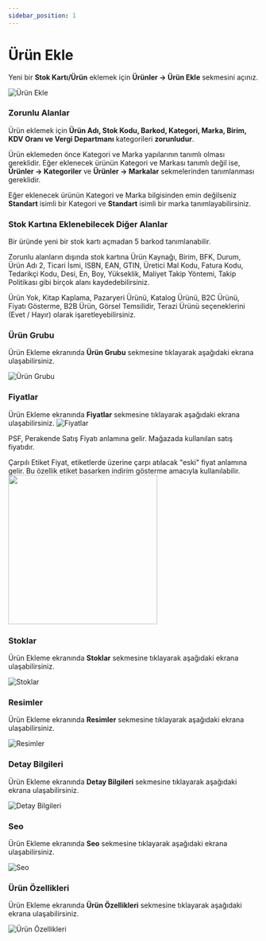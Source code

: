 ```yaml
---
sidebar_position: 1
---
```


# Ürün Ekle

Yeni bir **Stok Kartı/Ürün** eklemek için **Ürünler -> Ürün Ekle** sekmesini açınız.

![Ürün Ekle](/img/urun-yonetimi/urun-ekle.png)

### Zorunlu Alanlar

Ürün eklemek için **Ürün Adı, Stok Kodu, Barkod, Kategori, Marka, Birim, KDV Oranı ve Vergi Departmanı** kategorileri **zorunludur**. 

Ürün eklemeden önce Kategori ve Marka yapılarının tanımlı olması gereklidir. Eğer eklenecek ürünün Kategori ve Markası tanımlı değil ise, **Ürünler -> Kategoriler** ve **Ürünler -> Markalar** sekmelerinden  tanımlanması gereklidir.

Eğer eklenecek ürünün Kategori ve Marka bilgisinden emin değilseniz **Standart** isimli bir Kategori ve **Standart** isimli bir marka tanımlayabilirsiniz. 

### Stok Kartına Eklenebilecek Diğer Alanlar

Bir üründe yeni bir stok kartı açmadan 5 barkod tanımlanabilir. 

Zorunlu alanların dışında stok kartına Ürün Kaynağı, Birim, BFK, Durum, Ürün Adı 2, Ticari İsmi, ISBN, EAN, GTIN, Üretici Mal Kodu, Fatura Kodu, Tedarikçi Kodu, Desi, En, Boy, Yükseklik, Maliyet Takip Yöntemi, Takip Politikası gibi birçok alanı kaydedebilirsiniz.

Ürün Yok, Kitap Kaplama, Pazaryeri Ürünü, Katalog Ürünü, B2C Ürünü, Fiyatı Gösterme, B2B Ürün, Görsel Temsilidir, Terazi Ürünü seçeneklerini (Evet / Hayır) olarak işaretleyebilirsiniz. 

### Ürün Grubu
Ürün Ekleme ekranında **Ürün Grubu** sekmesine tıklayarak aşağıdaki ekrana ulaşabilirsiniz.

![Ürün Grubu](/img/urun-yonetimi/urun-grubu.png)

### Fiyatlar

Ürün Ekleme ekranında **Fiyatlar** sekmesine tıklayarak aşağıdaki ekrana ulaşabilirsiniz.
![Fiyatlar](/img/urun-yonetimi/fiyatlar.png)


PSF, Perakende Satış Fiyatı anlamına gelir. Mağazada kullanılan satış fiyatıdır.

Çarpılı Etiket Fiyat, etiketlerde üzerine çarpı atılacak "eski" fiyat anlamına gelir. Bu özellik etiket basarken indirim gösterme amacıyla kullanılabilir. 
<img src="/img/urun-yonetimi/carpili-etiket.png" width="300"/>

### Stoklar

Ürün Ekleme ekranında **Stoklar** sekmesine tıklayarak aşağıdaki ekrana ulaşabilirsiniz.

![Stoklar](/img/urun-yonetimi/stoklar.png)

### Resimler

Ürün Ekleme ekranında **Resimler** sekmesine tıklayarak aşağıdaki ekrana ulaşabilirsiniz.

![Resimler](/img/urun-yonetimi/resimler.png)

### Detay Bilgileri

Ürün Ekleme ekranında **Detay Bilgileri** sekmesine tıklayarak aşağıdaki ekrana ulaşabilirsiniz.

![Detay Bilgileri](/img/urun-yonetimi/detay-bilgileri.png)

### Seo

Ürün Ekleme ekranında **Seo** sekmesine tıklayarak aşağıdaki ekrana ulaşabilirsiniz.

![Seo](/img/urun-yonetimi/seo.png)

### Ürün Özellikleri

Ürün Ekleme ekranında **Ürün Özellikleri** sekmesine tıklayarak aşağıdaki ekrana ulaşabilirsiniz.

![Ürün Özellikleri](/img/urun-yonetimi/urun-ozellikleri.png)

